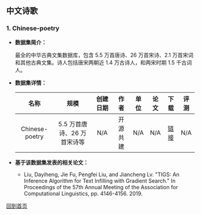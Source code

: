 &nbsp;
## 中文诗歌

### 1. Chinese-poetry
- <strong>数据集简介：</strong>

    最全的中华古典文集数据库，包含 5.5 万首唐诗、26 万首宋诗、2.1 万首宋词和其他古典文集。诗人包括唐宋两朝近 1.4 万古诗人，和两宋时期 1.5 千古词人。

- <strong>数据集详情：</strong>

    |  名称 | 规模 | 创建日期 | 作者 | 单位 | 论文 | 下载 | 评测 |
    | :---: | :---:| :---: | :---: | :---: | :---: | :---: | :---: |
    | Chinese-poetry | 5.5 万首唐诗、26 万首宋诗等 | N/A | 开源共建 | N/A | N/A | [链接](https://github.com/chinese-poetry/chinese-poetry)| N/A |

- <strong>基于该数据集发表的相关论文：</strong>
    - Liu, Dayiheng, Jie Fu, Pengfei Liu, and Jiancheng Lv. "TIGS: An Inference Algorithm for Text Infilling with Gradient Search." In Proceedings of the 57th Annual Meeting of the Association for Computational Linguistics, pp. 4146-4156. 2019.


[回到首页](/dataset.md)

